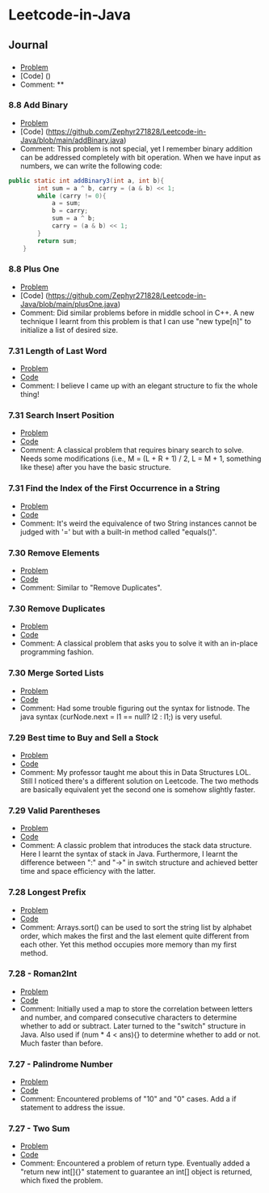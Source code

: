 # Leetcode-in-Java

## Journal

###
- [Problem]()
- [Code] ()
- Comment: **

### 8.8 Add Binary
- [Problem](https://leetcode.com/problems/add-binary/)
- [Code] (https://github.com/Zephyr271828/Leetcode-in-Java/blob/main/addBinary.java)
- Comment: This problem is not special, yet I remember binary addition can be addressed completely with bit operation. When we have input as numbers, we can write the following code:
```java
public static int addBinary3(int a, int b){
        int sum = a ^ b, carry = (a & b) << 1;
        while (carry != 0){
            a = sum;
            b = carry;
            sum = a ^ b;
            carry = (a & b) << 1;
        }
        return sum;
    }
```

### 8.8 Plus One
- [Problem](https://leetcode.com/problems/plus-one/)
- [Code] (https://github.com/Zephyr271828/Leetcode-in-Java/blob/main/plusOne.java)
- Comment: Did similar problems before in middle school in C++. A new technique I learnt from this problem is that I can use "new type[n]" to initialize a list of desired size.

### 7.31 Length of Last Word
- [Problem](https://leetcode.com/problems/length-of-last-word/)
- [Code](https://github.com/Zephyr271828/Leetcode-in-Java/blob/main/lengthOfLastWord.java)
- Comment: I believe I came up with an elegant structure to fix the whole thing!

### 7.31 Search Insert Position
- [Problem](https://leetcode.com/problems/search-insert-position/)
- [Code](https://github.com/Zephyr271828/Leetcode-in-Java/blob/main/searchInsert.java)
- Comment: A classical problem that requires binary search to solve. Needs some modifications (i.e., M = (L + R + 1) / 2, L = M + 1, something like these) after you have the basic structure.

### 7.31  Find the Index of the First Occurrence in a String
- [Problem](https://leetcode.com/problems/find-the-index-of-the-first-occurrence-in-a-string/)
- [Code](https://github.com/Zephyr271828/Leetcode-in-Java/blob/main/strStr.java)
- Comment: It's weird the equivalence of two String instances cannot be judged with '=' but with a built-in method called "equals()".

### 7.30 Remove Elements
- [Problem](https://leetcode.com/problems/remove-element/)
- [Code](https://github.com/Zephyr271828/Leetcode-in-Java/blob/main/removeElement.java)
- Comment: Similar to "Remove Duplicates".

### 7.30 Remove Duplicates
- [Problem](https://leetcode.com/problems/remove-duplicates-from-sorted-array/)
- [Code](https://github.com/Zephyr271828/Leetcode-in-Java/blob/main/removeDuplicates.java)
- Comment: A classical problem that asks you to solve it with an in-place programming fashion.

### 7.30 Merge Sorted Lists
- [Problem](https://leetcode.com/problems/merge-two-sorted-lists/)
- [Code](https://github.com/Zephyr271828/Leetcode-in-Java/blob/main/merge_sorted_lists.java)
- Comment: Had some trouble figuring out the syntax for listnode. The java syntax (curNode.next = l1 == null? l2 : l1;) is very useful.

### 7.29 Best time to Buy and Sell a Stock
- [Problem](https://leetcode.com/problems/best-time-to-buy-and-sell-stock/)
- [Code](https://github.com/Zephyr271828/Leetcode-in-Java/blob/main/maxProfit.java)
- Comment: My professor taught me about this in Data Structures LOL. Still I noticed there's a different solution on Leetcode. The two methods are basically equivalent yet the second one is somehow slightly faster.

### 7.29 Valid Parentheses
- [Problem](https://leetcode.com/problems/valid-parentheses/)
- [Code](https://github.com/Zephyr271828/Leetcode-in-Java/blob/main/valid_parentheses.java)
- Comment: A classic problem that introduces the stack data structure. Here I learnt the syntax of stack in Java. Furthermore, I learnt the difference between ":" and "->" in switch structure and achieved better time and space efficiency with the latter. 

### 7.28 Longest Prefix
- [Problem](https://leetcode.com/problems/longest-common-prefix/)
- [Code](https://github.com/Zephyr271828/Leetcode-in-Java/blob/main/longest_prefix.java
)
- Comment: Arrays.sort() can be used to sort the string list by alphabet order, which makes the first and the last element quite different from each other. Yet this method occupies more memory than my first method.

### 7.28 - Roman2Int
- [Problem](https://leetcode.com/problems/roman-to-integer/)
- [Code](https://github.com/Zephyr271828/Leetcode-in-Java/blob/main/Rome2Int.java)
- Comment: Initially used a map to store the correlation between letters and number, and compared consecutive characters to determine whether to add or subtract.
Later turned to the "switch" structure in Java. Also used if (num * 4 < ans){} to determine whether to add or not. Much faster than before.

### 7.27 - Palindrome Number
- [Problem](https://leetcode.com/problems/palindrome-number/)
- [Code](https://github.com/Zephyr271828/Leetcode-in-Java/blob/main/Palindrome.java)
- Comment: Encountered problems of "10" and "0" cases. Add a if statement to address the issue.

### 7.27 - Two Sum
- [Problem](https://leetcode.com/problems/two-sum/)
- [Code](https://github.com/Zephyr271828/Leetcode-in-Java/blob/main/Two_Sum.java)
- Comment: Encountered a problem of return type. Eventually added a "return new int[]{}" statement to guarantee an int[] object is returned, which fixed the problem.
